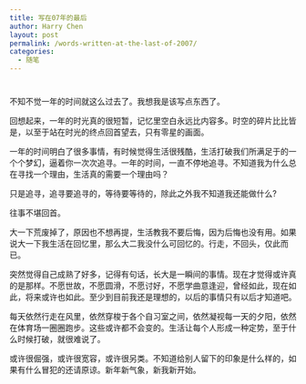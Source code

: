 ```yaml
---
title: 写在07年的最后
author: Harry Chen
layout: post
permalink: /words-written-at-the-last-of-2007/
categories:
  - 随笔
---
```

# 

不知不觉一年的时间就这么过去了。我想我是该写点东西了。

回想起来，一年的时光真的很短暂，记忆里空白永远比内容多。时空的碎片比比皆是，以至于站在时光的终点回首望去，只有零星的画面。

一年的时间明白了很多事情，有时候觉得生活很残酷，生活打破我们所满足于的一个个梦幻，逼着你一次次追寻。一年的时间，一直不停地追寻。不知道我为什么总在寻找一个理由，生活真的需要一个理由吗？

只是追寻，追寻要追寻的，等待要等待的，除此之外我不知道我还能做什么?

往事不堪回首。

大一下荒废掉了，原因也不想再提，生活教我不要后悔，因为后悔也没有用。如果说大一下我生活在回忆里，那么大二我没什么可回忆的。行走，不回头，仅此而已。

突然觉得自己成熟了好多，记得有句话，长大是一瞬间的事情。现在才觉得或许真的是那样。不愿世故，不愿圆滑，不愿讨好，不愿学曲意逢迎，曾经如此，现在如此，将来或许也如此。至少到目前我还是理想的，以后的事情只有以后才知道吧。

每天依然行走在风里，依然穿梭于各个自习室之间，依然凝视每一天的夕阳，依然在体育场一圈圈跑步。这些或许都不会变的。生活让每个人形成一种定势，至于什么时候打破，就很难说了。

或许很倔强，或许很宽容，或许很另类。不知道给别人留下的印象是什么样的，如果有什么冒犯的还请原谅。新年新气象，新我新开始。